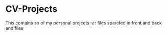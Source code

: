 # CV-Projects
This contains so of my personal projects rar files spareted in front and back end files 
